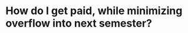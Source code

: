 # How do I get paid, while minimizing overflow into next semester?

<!-- #p1 -->


<!-- #work -->

<!-- {BearID:E885B434-0A7E-4E19-AF0A-6BAF224A74F4-1283-0000012FC3C74F6F} -->
